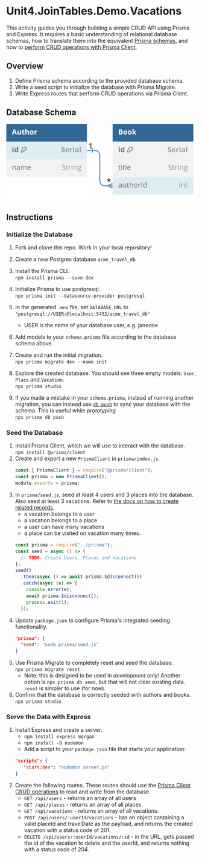 # Unit4.JoinTables.Demo.Vacations

This activity guides you through building a simple CRUD API using Prisma and Express. It requires a basic understanding of relational database schemas, how to translate them into the equivalent [Prisma schemas](https://www.prisma.io/docs/concepts/components/prisma-schema), and how to [perform CRUD operations with Prisma Client](https://www.prisma.io/docs/concepts/components/prisma-client/crud).

## Overview

1. Define Prisma schema according to the provided database schema.
1. Write a seed script to initialize the database with Prisma Migrate.
1. Write Express routes that perform CRUD operations via Prisma Client.

## Database Schema

![database schema described by DBML below](database_schema.svg)

## Instructions

### Initialize the Database

1. Fork and clone this repo. Work in your local repository!
1. Create a new Postgres database `acme_travel_db`
1. Install the Prisma CLI.\
   `npm install prisma --save-dev`
1. Initialize Prisma to use postgresql.\
   `npx prisma init --datasource-provider postgresql`
1. In the generated `.env` file, set `DATABASE_URL` to `"postgresql://USER:@localhost:5432/acme_travel_db"`

   - USER is the name of your database user, e.g. janedoe

1. Add models to your `schema.prisma` file according to the database schema above.
1. Create and run the initial migration.\
   `npx prisma migrate dev --name init`
1. Explore the created database. You should see three empty models: `User`, `Place` and `Vacation`.\
   `npx prisma studio`
1. If you made a mistake in your `schema.prisma`, instead of running another migration, you can instead use [`db push`](https://www.prisma.io/docs/guides/migrate/prototyping-schema-db-push) to sync your database with the schema. This is useful while _prototyping_.\
   `npx prisma db push`

### Seed the Database

1. Install Prisma Client, which we will use to interact with the database.\
   `npm install @prisma/client`
1. Create and export a new `PrismaClient` in `prisma/index.js`.
   ```js
   const { PrismaClient } = require("@prisma/client");
   const prisma = new PrismaClient();
   module.exports = prisma;
   ```
1. In `prisma/seed.js`, seed at least 4 users and 3 places into the database. Also seed at least 3 vacations. Refer to [the docs on how to create related records](https://www.prisma.io/docs/concepts/components/prisma-client/relation-queries#create-a-related-record).
   - a vacation belongs to a user
   - a vacation belongs to a place
   - a user can have many vacations
   - a place can be visited on vacation many times.
   ```js
   const prisma = require("../prisma");
   const seed = async () => {
     // TODO: Create Users, Places and Vacations
   };
   seed()
     .then(async () => await prisma.$disconnect())
     .catch(async (e) => {
       console.error(e);
       await prisma.$disconnect();
       process.exit(1);
     });
   ```
1. Update `package.json` to configure Prisma's integrated seeding functionality.
   ```json
   "prisma": {
     "seed": "node prisma/seed.js"
   }
   ```
1. Use Prisma Migrate to completely reset and seed the database.\
   `npx prisma migrate reset`
   - Note: this is designed to be used in _development_ only! Another option is `npx prisma db seed`, but that will not clear existing data. `reset` is simpler to use (for now).
1. Confirm that the database is correctly seeded with authors and books.\
   `npx prisma studio`

### Serve the Data with Express

1. Install Express and create a server.
   - `npm install express morgan`
   - `npm install -D nodemon`
   - Add a script to your `package.json` file that starts your application:
   ```json
   "scripts": {
      "start:dev": "nodemon server.js"
   }
   ```
1. Create the following routes. These routes should use the [Prisma Client CRUD operations](https://www.prisma.io/docs/concepts/components/prisma-client/crud) to read and write from the database.
   - `GET /api/users` - returns an array of all users
   - `GET /api/places` - returns an array of all places
   - `GET /api/vacations` - returns an array of all vacations.
   - `POST /api/users/:userId/vacations` - has an object containing a valid placeId and travelDate as the payload, and returns the created vacation with a status code of 201.
   - `DELETE /api/users/:userId/vacations/:id` - in the URL, gets passed the id of the vacation to delete and the userId, and returns nothing with a status code of 204.
